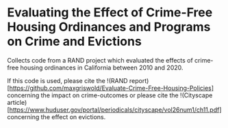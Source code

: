# Evaluating the Effect of Crime-Free Housing Ordinances and Programs on Crime and Evictions
 Collects code from a RAND project which evaluated the effects of crime-free housing ordinances in California between 2010 and 2020.

If this code is used, please cite the !(RAND report)[https://github.com/maxgriswold/Evaluate-Crime-Free-Housing-Policies] concerning the impact on crime-outcomes or please cite the !(Cityscape article)[https://www.huduser.gov/portal/periodicals/cityscape/vol26num1/ch11.pdf] concerning the effect on evictions.
